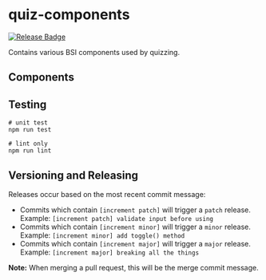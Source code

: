 # quiz-components
[![Release Badge](https://github.com/Brightspace/quiz-components/workflows/release/badge.svg)](https://github.com/Brightspace/quiz-components/actions?query=workflow%3Arelease)

Contains various BSI components used by quizzing.

## Components

## Testing

```shell
# unit test
npm run test

# lint only
npm run lint
```

## Versioning and Releasing

Releases occur based on the most recent commit message:
* Commits which contain `[increment patch]` will trigger a `patch` release. Example: `[increment patch] validate input before using`
* Commits which contain `[increment minor]` will trigger a `minor` release. Example: `[increment minor] add toggle() method`
* Commits which contain `[increment major]` will trigger a `major` release. Example: `[increment major] breaking all the things`

**Note:** When merging a pull request, this will be the merge commit message.

